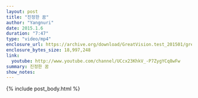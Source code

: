 ```yaml
---
layout: post
title: "진정한 꿈"
author: "Yangnuri"
date: 2015.1.6
duration: "7:47"
type: "video/mp4"
enclosure_url: https://archive.org/download/GreatVision.test_201501/great%20vision.test.mp4
enclosure_bytes_size: 18,997,248
link:
  youtube: http://www.youtube.com/channel/UCcx23KhkV_-P7ZygYCq8wFw
summary: 진정한 꿈
show_notes:
---
```


{% include post_body.html %}
